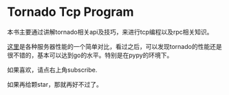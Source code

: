 Tornado Tcp Program
=======
本书主要通过讲解tornado相关api及技巧，来进行tcp编程以及rpc相关知识。


[这里](https://github.com/methane/echoserver)是各种服务器性能的一个简单对比，看过之后，可以发现tornado的性能还是很不错的，基本可以达到go的水平。特别是在pypy的环境下。

如果喜欢，请点右上角subscribe.

如果再给颗star，那就再好不过了。